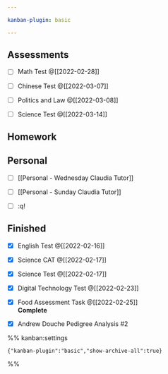 ```yaml
---

kanban-plugin: basic

---
```


## Assessments

- [ ] Math Test @[[2022-02-28]]
- [ ] Chinese Test @[[2022-03-07]]
- [ ] Politics and Law @[[2022-03-08]]
- [ ] Science Test @[[2022-03-14]]


## Homework



## Personal

- [ ] [[Personal - Wednesday Claudia Tutor]]
- [ ] [[Personal - Sunday Claudia Tutor]]
- [ ] :q!


## Finished

- [x] English Test @[[2022-02-16]]
- [x] Science CAT @[[2022-02-17]]
- [x] Science Test @[[2022-02-17]]
- [x] Digital Technology Test @[[2022-02-23]]
- [x] Food Assessment Task @[[2022-02-25]]<br>**Complete**
- [x] Andrew Douche Pedigree Analysis #2




%% kanban:settings
```
{"kanban-plugin":"basic","show-archive-all":true}
```
%%